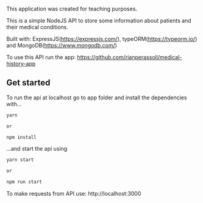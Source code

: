 This application was created for teaching purposes.

This is a simple NodeJS API to store some information about patients and their medical conditions.

Built with: ExpressJS(https://expressjs.com/), typeORM(https://typeorm.io/) and MongoDB(https://www.mongodb.com/)

To use this API run the app: https://github.com/rianperassoli/medical-history-app

## Get started

To run the api at localhost go to app folder and install the dependencies with...

```bash
yarn

or

npm install
```

...and start the api using

```bash
yarn start

or

npm run start
```

To make requests from API use: http://localhost:3000